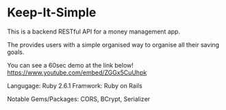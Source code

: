 

# Keep-It-Simple

This is a backend RESTful API for a money management app. 

The provides users with a simple organised way to organise all their saving goals.

You can see a 60sec demo at the link below!
https://www.youtube.com/embed/ZGGx5CuUhpk

Langugage: Ruby 2.6.1
Framwork: Ruby on Rails

Notable Gems/Packages: CORS, BCrypt, Serializer

